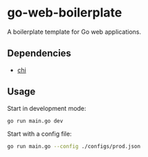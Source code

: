 # go-web-boilerplate
A boilerplate template for Go web applications.

## Dependencies
* [chi](https://github.com/go-chi/chi)

## Usage
Start in development mode:
```sh
go run main.go dev
```

Start with a config file:
```sh
go run main.go --config ./configs/prod.json
```
